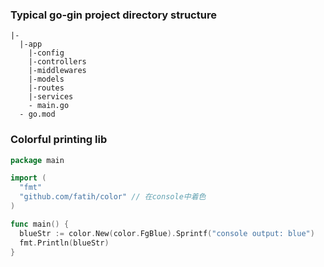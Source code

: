 ### Typical go-gin project directory structure
```
|-
  |-app
    |-config
    |-controllers
    |-middlewares
    |-models
    |-routes
    |-services
    - main.go
  - go.mod
```
### Colorful printing lib

```Go
package main

import (
  "fmt"
  "github.com/fatih/color" // 在console中着色
)

func main() {
  blueStr := color.New(color.FgBlue).Sprintf("console output: blue")
  fmt.Println(blueStr)
}
```
